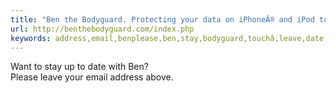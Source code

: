 ```yaml
---
title: "Ben the Bodyguard. Protecting your data on iPhoneÂ® and iPod touchÂ®"
url: http://benthebodyguard.com/index.php
keywords: address,email,benplease,ben,stay,bodyguard,touchâ,leave,date,protecting,ipod,data,iphoneâ
---
```

Want to stay up to date with Ben?\
Please leave your email address above.
